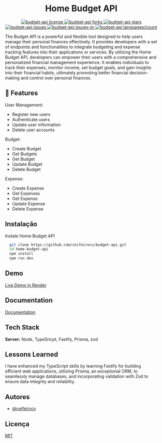 <h1 align="center">Home Budget API</h1>
<p align="center">
  <a href="https://github.com/ceifeirocv/budget-api/blob/master/LICENSE" target="_blank">
    <img src="https://img.shields.io/github/license/ceifeirocv/budget-api?style=flat-square" alt="budget-api license" />
  </a>
  <a href="https://github.com/ceifeirocv/budget-api/fork" target="_blank">
    <img src="https://img.shields.io/github/forks/ceifeirocv/budget-api?style=flat-square" alt="budget-api forks" />
  </a>
  <a href="https://github.com/ceifeirocv/budget-api/stargazers" target="_blank">
    <img src="https://img.shields.io/github/stars/ceifeirocv/budget-api?style=flat-square" alt="budget-api stars" />
  </a>
  <a href="https://github.com/ceifeirocv/budget-api/issues" target="_blank">
    <img src="https://img.shields.io/github/issues/ceifeirocv/budget-api?style=flat-square" alt="budget-api issues" />
  </a>
  <a href="https://github.com/ceifeirocv/budget-api/pulls" target="_blank">
    <img src="https://img.shields.io/github/issues-pr/ceifeirocv/budget-api?style=flat-square" alt="budget-api issues-pr" />
  </a>
  <a href="https://github.com/ceifeirocv/budget-api/" target="_blank">
    <img src="https://img.shields.io/github/languages/count/ceifeirocv/budget-api?style=flat-square" alt="budget-api languages/count" />
  </a>
</p>

The Budget API is a powerful and flexible tool designed to help users manage their personal finances effectively. It provides developers with a set of endpoints and functionalities to integrate budgeting and expense tracking features into their applications or services.
By utilizing the Home Budget API, developers can empower their users with a comprehensive and personalized financial management experience. It enables individuals to track their expenses, monitor income, set budget goals, and gain insights into their financial habits, ultimately promoting better financial decision-making and control over personal finances.

## 🧐 Features
User Management:
- Register new users
- Authenticate users
- Update user information
- Delete user accounts

Budget:
- Create Budget
- Get Budgets
- Get Budget
- Update Budget
- Delete Budget

Expense:
- Create Expense
- Get Expenses
- Get Expense
- Update Expense
- Delete Expense

## Instalação

Instale Home Budget API

```bash
  git clone https://github.com/ceifeirocv/budget-api.git
  cd home-budget-api
  npm install
  npm run dev
```

## Demo

[Live Demo in Render](https://budget-api-nn6x.onrender.com)

## Documentation

[Documentation](https://budget-api-nn6x.onrender.com/docs)

## Tech Stack

**Server:** Node, TypeSricpt, Fastify, Prisma, zod

## Lessons Learned

I have enhanced my TypeScript skills by learning Fastify for building efficient web applications, utilizing Prisma, an exceptional ORM, to seamlessly manage databases, and incorporating validation with Zod to ensure data integrity and reliability.

## Autores

- [@ceifeirocv](https://www.github.com/ceifeirocv)


## Licença

[MIT](https://choosealicense.com/licenses/mit/)



